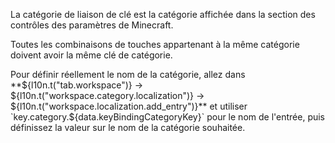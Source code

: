 La catégorie de liaison de clé est la catégorie affichée dans la section des contrôles des paramètres de Minecraft.

Toutes les combinaisons de touches appartenant à la même catégorie doivent avoir la même clé de catégorie.

Pour définir réellement le nom de la catégorie, allez dans **${l10n.t("tab.workspace")} ->
${l10n.t("workspace.category.localization")} -> ${l10n.t("workspace.localization.add_entry")}** et
utiliser `key.category.${data.keyBindingCategoryKey}` pour le nom de l'entrée, puis définissez la valeur sur le nom de
la catégorie souhaitée.

